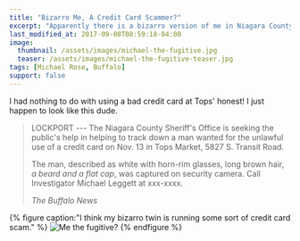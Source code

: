 ```yaml
---
title: "Bizarro Me, A Credit Card Scammer?"
excerpt: "Apparently there is a bizarro version of me in Niagara County using scammed credit cards."
last_modified_at: 2017-09-08T08:59:18-04:00
image: 
  thumbnail: /assets/images/michael-the-fugitive.jpg
  teaser: /assets/images/michael-the-fugitive-teaser.jpg
tags: [Michael Rose, Buffalo]
support: false
---
```


I had nothing to do with using a bad credit card at Tops' honest! I just happen to look like this dude.

> LOCKPORT --- The Niagara County Sheriff's Office is seeking the public's help in helping to track down a man wanted for the unlawful use of a credit card on Nov. 13 in Tops Market, 5827 S. Transit Road.
>
> The man, described as white with horn-rim glasses, long brown hair, *a beard and a flat cap*, was captured on security camera. Call Investigator Michael Leggett at xxx-xxxx.
>
> <cite>The Buffalo News</cite>

{% figure caption:"I think my bizarro twin is running some sort of credit card scam." %}
![Me the fugitive?](/assets/images/michael-the-fugitive.jpg)
{% endfigure %}
